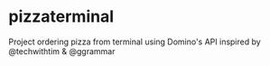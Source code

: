 # pizzaterminal
Project ordering pizza from terminal using Domino's API inspired by @techwithtim &amp; @ggrammar
